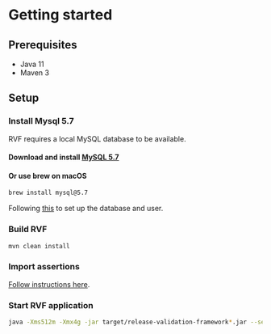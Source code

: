 # Getting started
## Prerequisites
- Java 11
- Maven 3

## Setup
### Install Mysql 5.7
RVF requires a local MySQL database to be available. 
#### Download and install [MySQL 5.7](https://dev.mysql.com/doc/refman/5.7/en/installing.html)
#### Or use brew on macOS
```bash
brew install mysql@5.7
```

Following [this](configuration-guide.md) to set up the database and user.

### Build RVF

```bash
mvn clean install
```

### Import assertions 
[Follow instructions here](importing-assertions.md).

### Start RVF application

```bash
java -Xms512m -Xmx4g -jar target/release-validation-framework*.jar --server.port=8081 --server.servlet.context-path=/api
```